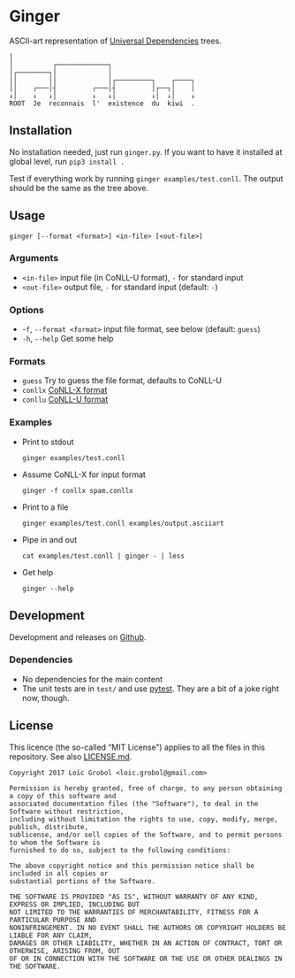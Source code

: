 Ginger
======

ASCII-art representation of [Universal Dependencies](http://universaldependencies.org) trees.

```
│
│          ┌─────────────┐
│┌────────┐│             │
││        ││             │┌─────────┐    ┌────┐
││    ┌───│┤         ┌───│┤         │┌──┐│    │
↓│    ↓   ↓│         ↓   ↓│         ↓│  ↓│    ↓
ROOT  Je  reconnais  l'  existence  du  kiwi  .
```

## Installation

No installation needed, just run `ginger.py`.
If you want to have it installed at global level, run `pip3 install .`

Test if everything work by running `ginger examples/test.conll`.
The output should be the same as the tree above.

## Usage
```
ginger [--format <format>] <in-file> [<out-file>]
```

### Arguments
  - `<in-file>`   input file (in CoNLL-U format), `-` for standard input
  - `<out-file>`  output file, `-` for standard input (default: `-`)

### Options
  - -`f`, `--format <format>` input file format, see below (default: `guess`)
  - `-h`, `--help` Get some help

### Formats
  - `guess` Try to guess the file format, defaults to CoNLL-U
  - `conllx` [CoNLL-X format](https://web.archive.org/web/20160814191537/http://ilk.uvt.nl:80/conll/)
  - `conllu` [CoNLL-U format](http://universaldependencies.org/format.html)

### Examples
  - Print to stdout
    ```
    ginger examples/test.conll
    ```
  - Assume CoNLL-X for input format
    ```
    ginger -f conllx spam.conllx
    ```
  - Print to a file
    ```
    ginger examples/test.conll examples/output.asciiart
    ```
  - Pipe in and out
    ```
    cat examples/test.conll | ginger - | less
    ```
  - Get help
    ```
    ginger --help
    ```

## Development
Development and releases on [Github](https://github.com/loic-grobol/ginger).

### Dependencies
  - No dependencies for the main content
  - The unit tests are in `test/` and use [pytest](http://pytest.org). They are a bit of a joke right now, though.

## License
This licence (the so-called “MIT License”) applies to all the files in this repository.
See also [LICENSE.md](LICENSE.md).

```
Copyright 2017 Loïc Grobol <loic.grobol@gmail.com>

Permission is hereby granted, free of charge, to any person obtaining a copy of this software and
associated documentation files (the "Software"), to deal in the Software without restriction,
including without limitation the rights to use, copy, modify, merge, publish, distribute,
sublicense, and/or sell copies of the Software, and to permit persons to whom the Software is
furnished to do so, subject to the following conditions:

The above copyright notice and this permission notice shall be included in all copies or
substantial portions of the Software.

THE SOFTWARE IS PROVIDED "AS IS", WITHOUT WARRANTY OF ANY KIND, EXPRESS OR IMPLIED, INCLUDING BUT
NOT LIMITED TO THE WARRANTIES OF MERCHANTABILITY, FITNESS FOR A PARTICULAR PURPOSE AND
NONINFRINGEMENT. IN NO EVENT SHALL THE AUTHORS OR COPYRIGHT HOLDERS BE LIABLE FOR ANY CLAIM,
DAMAGES OR OTHER LIABILITY, WHETHER IN AN ACTION OF CONTRACT, TORT OR OTHERWISE, ARISING FROM, OUT
OF OR IN CONNECTION WITH THE SOFTWARE OR THE USE OR OTHER DEALINGS IN THE SOFTWARE.
```
